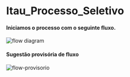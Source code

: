 # Itau_Processo_Seletivo



#### Iniciamos o processo com o seguinte fluxo.

<image alt="flow diagram" src="Fluxos atuais.png" />

#### Sugestão provisória de fluxo

<image alt="flow-provisorio" src="flow-provisorio@1.25x.png" />
